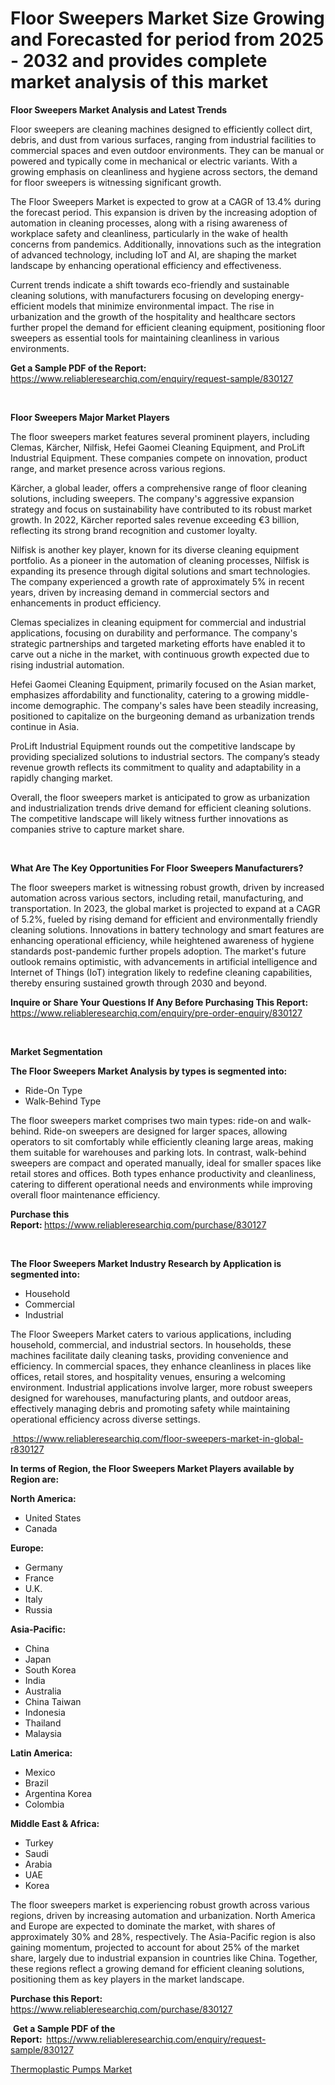 <p><h1>Floor Sweepers Market Size Growing and Forecasted for period from 2025 - 2032 and provides complete market analysis of this market</h1></p><p><strong>Floor Sweepers Market Analysis and Latest Trends</strong></p>
<p><p>Floor sweepers are cleaning machines designed to efficiently collect dirt, debris, and dust from various surfaces, ranging from industrial facilities to commercial spaces and even outdoor environments. They can be manual or powered and typically come in mechanical or electric variants. With a growing emphasis on cleanliness and hygiene across sectors, the demand for floor sweepers is witnessing significant growth.</p><p>The Floor Sweepers Market is expected to grow at a CAGR of 13.4% during the forecast period. This expansion is driven by the increasing adoption of automation in cleaning processes, along with a rising awareness of workplace safety and cleanliness, particularly in the wake of health concerns from pandemics. Additionally, innovations such as the integration of advanced technology, including IoT and AI, are shaping the market landscape by enhancing operational efficiency and effectiveness.</p><p>Current trends indicate a shift towards eco-friendly and sustainable cleaning solutions, with manufacturers focusing on developing energy-efficient models that minimize environmental impact. The rise in urbanization and the growth of the hospitality and healthcare sectors further propel the demand for efficient cleaning equipment, positioning floor sweepers as essential tools for maintaining cleanliness in various environments.</p></p>
<p><strong>Get a Sample PDF of the Report:&nbsp;</strong> <a href="https://www.reliableresearchiq.com/enquiry/request-sample/830127?utm_campaign=2463&utm_medium=2&utm_source=Github&utm_content=ia&utm_term=09042025&utm_id=floor-sweepers">https://www.reliableresearchiq.com/enquiry/request-sample/830127</a></p>
<p>&nbsp;</p>
<p><strong>Floor Sweepers Major Market Players</strong></p>
<p><p>The floor sweepers market features several prominent players, including Clemas, Kärcher, Nilfisk, Hefei Gaomei Cleaning Equipment, and ProLift Industrial Equipment. These companies compete on innovation, product range, and market presence across various regions.</p><p>Kärcher, a global leader, offers a comprehensive range of floor cleaning solutions, including sweepers. The company's aggressive expansion strategy and focus on sustainability have contributed to its robust market growth. In 2022, Kärcher reported sales revenue exceeding €3 billion, reflecting its strong brand recognition and customer loyalty.</p><p>Nilfisk is another key player, known for its diverse cleaning equipment portfolio. As a pioneer in the automation of cleaning processes, Nilfisk is expanding its presence through digital solutions and smart technologies. The company experienced a growth rate of approximately 5% in recent years, driven by increasing demand in commercial sectors and enhancements in product efficiency.</p><p>Clemas specializes in cleaning equipment for commercial and industrial applications, focusing on durability and performance. The company's strategic partnerships and targeted marketing efforts have enabled it to carve out a niche in the market, with continuous growth expected due to rising industrial automation.</p><p>Hefei Gaomei Cleaning Equipment, primarily focused on the Asian market, emphasizes affordability and functionality, catering to a growing middle-income demographic. The company's sales have been steadily increasing, positioned to capitalize on the burgeoning demand as urbanization trends continue in Asia.</p><p>ProLift Industrial Equipment rounds out the competitive landscape by providing specialized solutions to industrial sectors. The company’s steady revenue growth reflects its commitment to quality and adaptability in a rapidly changing market.</p><p>Overall, the floor sweepers market is anticipated to grow as urbanization and industrialization trends drive demand for efficient cleaning solutions. The competitive landscape will likely witness further innovations as companies strive to capture market share.</p></p>
<p>&nbsp;</p>
<p><strong>What Are The Key Opportunities For Floor Sweepers Manufacturers?</strong></p>
<p><p>The floor sweepers market is witnessing robust growth, driven by increased automation across various sectors, including retail, manufacturing, and transportation. In 2023, the global market is projected to expand at a CAGR of 5.2%, fueled by rising demand for efficient and environmentally friendly cleaning solutions. Innovations in battery technology and smart features are enhancing operational efficiency, while heightened awareness of hygiene standards post-pandemic further propels adoption. The market's future outlook remains optimistic, with advancements in artificial intelligence and Internet of Things (IoT) integration likely to redefine cleaning capabilities, thereby ensuring sustained growth through 2030 and beyond.</p></p>
<p><strong>Inquire or Share Your Questions If Any Before Purchasing This Report:</strong> <a href="https://www.reliableresearchiq.com/enquiry/pre-order-enquiry/830127?utm_campaign=2463&utm_medium=2&utm_source=Github&utm_content=ia&utm_term=09042025&utm_id=floor-sweepers">https://www.reliableresearchiq.com/enquiry/pre-order-enquiry/830127</a></p>
<p>&nbsp;</p>
<p><strong>Market Segmentation</strong></p>
<p><strong>The Floor Sweepers Market Analysis by types is segmented into:</strong></p>
<p><ul><li>Ride-On Type</li><li>Walk-Behind Type</li></ul></p>
<p><p>The floor sweepers market comprises two main types: ride-on and walk-behind. Ride-on sweepers are designed for larger spaces, allowing operators to sit comfortably while efficiently cleaning large areas, making them suitable for warehouses and parking lots. In contrast, walk-behind sweepers are compact and operated manually, ideal for smaller spaces like retail stores and offices. Both types enhance productivity and cleanliness, catering to different operational needs and environments while improving overall floor maintenance efficiency.</p></p>
<p><strong>Purchase this Report:&nbsp;</strong><a href="https://www.reliableresearchiq.com/purchase/830127?utm_campaign=2463&utm_medium=2&utm_source=Github&utm_content=ia&utm_term=09042025&utm_id=floor-sweepers">https://www.reliableresearchiq.com/purchase/830127</a></p>
<p>&nbsp;</p>
<p><strong>The Floor Sweepers Market Industry Research by Application is segmented into:</strong></p>
<p><ul><li>Household</li><li>Commercial</li><li>Industrial</li></ul></p>
<p><p>The Floor Sweepers Market caters to various applications, including household, commercial, and industrial sectors. In households, these machines facilitate daily cleaning tasks, providing convenience and efficiency. In commercial spaces, they enhance cleanliness in places like offices, retail stores, and hospitality venues, ensuring a welcoming environment. Industrial applications involve larger, more robust sweepers designed for warehouses, manufacturing plants, and outdoor areas, effectively managing debris and promoting safety while maintaining operational efficiency across diverse settings.</p></p>
<p><a href="https://www.reliableresearchiq.com/floor-sweepers-market-in-global-r830127?utm_campaign=2463&utm_medium=2&utm_source=Github&utm_content=ia&utm_term=09042025&utm_id=floor-sweepers">&nbsp;https://www.reliableresearchiq.com/floor-sweepers-market-in-global-r830127</a></p>
<p><strong>In terms of Region, the Floor Sweepers Market Players available by Region are:</strong></p>
<p>
    <p> <strong> North America: </strong>
        <ul>
            <li>United States</li>
            <li>Canada</li>
        </ul>
        </p> 
    <p> <strong> Europe: </strong>
        <ul>
            <li>Germany</li>
            <li>France</li>
            <li>U.K.</li>
            <li>Italy</li>
            <li>Russia</li>
        </ul>
        </p> 
    <p> <strong> Asia-Pacific: </strong>
        <ul>
            <li>China</li>
            <li>Japan</li>
            <li>South Korea</li>
            <li>India</li>
            <li>Australia</li>
            <li>China Taiwan</li>
            <li>Indonesia</li>
            <li>Thailand</li>
            <li>Malaysia</li>
        </ul>
        </p> 
    <p> <strong> Latin America: </strong>
        <ul>
            <li>Mexico</li>
            <li>Brazil</li>
            <li>Argentina Korea</li>
            <li>Colombia</li>
        </ul>
        </p> 
    <p> <strong> Middle East & Africa: </strong>
        <ul>
            <li>Turkey</li>
            <li>Saudi</li>
            <li>Arabia</li>
            <li>UAE</li>
            <li>Korea</li>
        </ul>
    </p>
    </p>
<p><p>The floor sweepers market is experiencing robust growth across various regions, driven by increasing automation and urbanization. North America and Europe are expected to dominate the market, with shares of approximately 30% and 28%, respectively. The Asia-Pacific region is also gaining momentum, projected to account for about 25% of the market share, largely due to industrial expansion in countries like China. Together, these regions reflect a growing demand for efficient cleaning solutions, positioning them as key players in the market landscape.</p></p>
<p><strong>Purchase this Report: </strong><a href="https://www.reliableresearchiq.com/purchase/830127?utm_campaign=2463&utm_medium=2&utm_source=Github&utm_content=ia&utm_term=09042025&utm_id=floor-sweepers">https://www.reliableresearchiq.com/purchase/830127</a></p>
<p>&nbsp;<strong>Get a Sample PDF of the Report:&nbsp;&nbsp;</strong><a href="https://www.reliableresearchiq.com/enquiry/request-sample/830127?utm_campaign=2463&utm_medium=2&utm_source=Github&utm_content=ia&utm_term=09042025&utm_id=floor-sweepers">https://www.reliableresearchiq.com/enquiry/request-sample/830127</a></p>
<p><strong></strong></p>
<p><p><a href="https://github.com/BrandonBrown3773/Market-Research-Report-List-1/blob/main/thermoplastic-pumps-market.md?utm_campaign=2463&utm_medium=2&utm_source=Github&utm_content=ia&utm_term=09042025&utm_id=floor-sweepers">Thermoplastic Pumps Market</a></p></p>